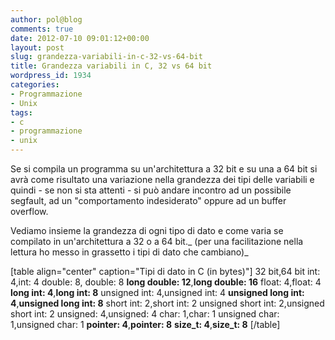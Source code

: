 ```yaml
---
author: pol@blog
comments: true
date: 2012-07-10 09:01:12+00:00
layout: post
slug: grandezza-variabili-in-c-32-vs-64-bit
title: Grandezza variabili in C, 32 vs 64 bit
wordpress_id: 1934
categories:
- Programmazione
- Unix
tags:
- c
- programmazione
- unix
---
```


Se si compila un programma su un'architettura a 32 bit e su una a 64 bit si avrà come risultato una variazione nella grandezza dei tipi delle variabili e quindi - se non si sta attenti - si può andare incontro ad un possibile segfault, ad un "comportamento indesiderato" oppure ad un buffer overflow.

Vediamo insieme la grandezza di ogni tipo di dato e come varia se compilato in un'architettura a 32 o a 64 bit._ (per una facilitazione nella lettura ho messo in grassetto i tipi di dato che cambiano)_


[table align="center" caption="Tipi di dato in C (in bytes)"]
32 bit,64 bit
int: 4,int: 4
double: 8, double: 8
**long double: 12**,**long double: 16**
float: 4,float: 4
**long int: 4**,**long int: 8**
unsigned int: 4,unsigned int: 4
**unsigned long int: 4**,**unsigned long int: 8**
short int: 2,short int: 2
unsigned short int: 2,unsigned short int: 2
unsigned: 4,unsigned: 4
char: 1,char: 1
unsigned char: 1,unsigned char: 1
**pointer: 4**,**pointer: 8**
**size_t: 4**,**size_t: 8**
[/table]
